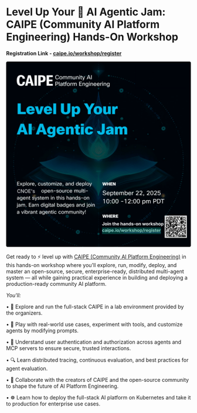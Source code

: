 # Level Up Your 🤖 AI Agentic Jam: CAIPE (Community AI Platform Engineering) Hands-On Workshop

**Registration Link - [caipe.io/workshop/register](https://caipe.io/workshop/register)**


![Workshop Flyer](images/workshop_flyer.svg)

Get ready to ⚡ level up with [CAIPE (Community AI Platform Engineering)](https://cnoe-io.github.io/ai-platform-engineering/) in this hands-on workshop where you'll explore, run, modify, deploy, and master an open-source, secure, enterprise-ready, distributed multi-agent system — all while gaining practical experience in building and deploying a production-ready community AI platform.


*You'll:*

• 🚀 Explore and run the full-stack CAIPE in a lab environment provided by the organizers.

• 🧪 Play with real-world use cases, experiment with tools, and customize agents by modifying prompts.

• 🔐 Understand user authentication and authorization across agents and MCP servers to ensure secure, trusted interactions.

• 🔍 Learn distributed tracing, continuous evaluation, and best practices for agent evaluation.

• 🤝 Collaborate with the creators of CAIPE and the open-source community to shape the future of AI Platform Engineering.

• ☸️ Learn how to deploy the full-stack AI platform on Kubernetes and take it to production for enterprise use cases.